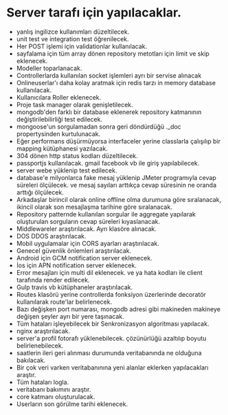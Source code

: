 # Server tarafı için yapılacaklar.

 * yanlış ingilizce kullanımları düzeltilecek.
 * unit test ve integration test öğrenilecek.
 * Her POST işlemi için validationlar kullanılacak.
 * sayfalama için tüm array dönen repository metotları için limit ve skip eklenecek.
 * Modeller toparlanacak.
 * Controllerlarda kullanılan socket işlemleri ayrı bir servise alınacak
 * Onlineuserlar'ı daha kolay aratmak için redis tarzı in memory database kullanılacak.
 * Kullanıcılara Roller eklenecek.
 * Proje task manager olarak genişletilecek.
 * mongodb'den farklı bir database eklenerek repository katmanının değiştirilebilirliği test edilecek.
 * mongoose'un sorgulamadan sonra geri döndürdüğü ._doc propertysinden kurtulunacak.
 * Eğer performans düşürmüyorsa interfaceler yerine classlarla çalışılıp bir mapping kütüphanesi yazılacak.
 * 304 dönen http status kodları düzeltilecek.
 * passportjs kullanılacak. gmail facebook vb ile giriş yapılabilecek.
 * server webe yüklenip test edilecek.
 * database'e milyonlarca fake mesaj yüklenip JMeter programıyla cevap süreleri ölçülecek. ve mesaj sayıları arttıkça cevap süresinin ne oranda arttığı ölçülecek.
 * Arkadaşlar birincil olarak online offline olma durumuna göre sıralanacak, ikincil olarak son mesajlaşma tarihine göre sıralanacak.
 * Repository patternde kullanılan sorgular ile aggregate yapılarak oluşturulan sorguların cevap süreleri kıyaslanacak.
 * Middlewareler araştırılacak. Ayrı klasöre alınacak.
 * DOS DDOS araştırılacak.
 * Mobil uygulamalar için CORS ayarları araştırılacak.
 * Genecel güvenlik önlemleri araştırılacak.
 * Android için GCM notification server eklenecek.
 * İos için APN notification server eklenecek.
 * Error mesajları için multi dil eklenecek. ve ya hata kodları ile client tarafında render edilecek.
 * Gulp travis vb kütüphaneler araştırılacak.
 * Routes klasörü yerine controllerda fonksiyon üzerlerinde decoratör kullanılarak route'lar belirlenecek.
 * Bazı değişken port numarası, mongodb adresi gibi makineden makineye değişen şeyler ayrı bir yere taşınacak.
 * Tüm hataları işleyebilecek bir Senkronizasyon algoritması yapılacak.
 * nginx araştırılacak.
 * server'a profil fotorafı yüklenebilecek. çözünürlüğü azaltılıp boyutu belirlenebilecek.
 * saatlerin ileri geri alınması durumunda veritabanında ne olduğuna bakılacak.
 * Bir çok veri varken veritabanınına yeni alanlar eklerken yapılacakları araştır.
 * Tüm hataları logla.
 * veritabanı bakımını araştır.
 * core katmanı oluşturulacak.
 * Userların son görülme tarihi eklenecek.